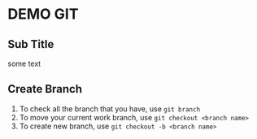 # DEMO GIT

## Sub Title

some text

## Create Branch

1. To check all the branch that you have, use `git branch`
2. To move your current work branch, use `git checkout <branch name>`
3. To create new branch, use `git checkout -b <branch name>`
